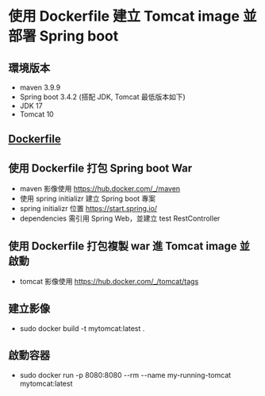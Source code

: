 # 使用 Dockerfile 建立 Tomcat image 並部署 Spring boot
## 環境版本
* maven 3.9.9
* Spring boot 3.4.2 (搭配 JDK, Tomcat 最低版本如下)
* JDK 17
* Tomcat 10
## [Dockerfile](http://192.168.50.30:8080/benson/docker-spring-boot-tomcat/src/branch/main/Dockerfile)
## 使用 Dockerfile 打包 Spring boot War 
* maven 影像使用 https://hub.docker.com/_/maven
* 使用 spring initializr 建立 Spring boot 專案
* spring initializr 位置 https://start.spring.io/
* dependencies 需引用 Spring Web，並建立 test RestController
## 使用 Dockerfile 打包複製 war 進 Tomcat image 並啟動
* tomcat 影像使用 https://hub.docker.com/_/tomcat/tags
## 建立影像
* sudo docker build -t mytomcat:latest .
## 啟動容器
* sudo docker run -p 8080:8080 --rm --name my-running-tomcat mytomcat:latest